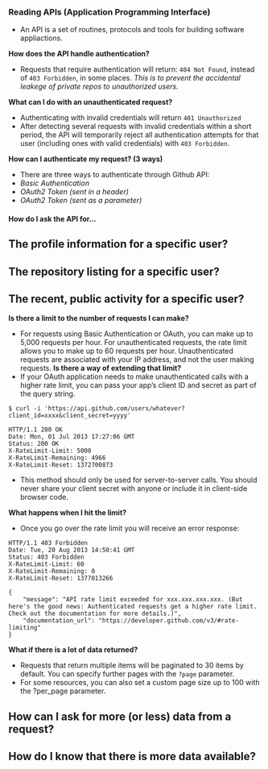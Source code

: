 ### Reading APIs (Application Programming Interface)

- An API is a set of routines, protocols and tools for building software appliactions. 

**How does the API handle authentication?**
  - Requests that require authentication will return: `404 Not Found`, instead of `403 Forbidden`, in some places. *This is to prevent the accidental leakege of private repos to unauthorized users.* 

**What can I do with an unauthenticated request?**
- Authenticating with invalid credentials will return `401 Unauthorized`
- After detecting several requests with invalid credentials within a short period, the API will temporarily reject all authentication attempts for that user (including ones with valid credentials) with `403 Forbidden`.

**How can I authenticate my request? (3 ways)**
- There are three ways to authenticate through Github API:
 - *Basic Authentication*
 - *OAuth2 Token (sent in a header)*
 - *OAuth2 Token (sent as a parameter)*

#### How do I ask the API for...

**The profile information for a specific user?**
 - 
**The repository listing for a specific user?**
- 
**The recent, public activity for a specific user?**
- 
**Is there a limit to the number of requests I can make?**
- For requests using Basic Authentication or OAuth, you can make up to 5,000 requests per hour. For unauthenticated requests, the rate limit allows you to make up to 60 requests per hour. Unauthenticated requests are associated with your IP address, and not the user making requests. 
**Is there a way of extending that limit?**
- If your OAuth application needs to make unauthenticated calls with a higher rate limit, you can pass your app’s client ID and secret as part of the query string.
```
$ curl -i 'https://api.github.com/users/whatever?client_id=xxxx&client_secret=yyyy'

HTTP/1.1 200 OK
Date: Mon, 01 Jul 2013 17:27:06 GMT
Status: 200 OK
X-RateLimit-Limit: 5000
X-RateLimit-Remaining: 4966
X-RateLimit-Reset: 1372700873
```
- This method should only be used for server-to-server calls. You should never share your client secret with anyone or include it in client-side browser code.

**What happens when I hit the limit?**
- Once you go over the rate limit you will receive an error response:
```
HTTP/1.1 403 Forbidden
Date: Tue, 20 Aug 2013 14:50:41 GMT
Status: 403 Forbidden
X-RateLimit-Limit: 60
X-RateLimit-Remaining: 0
X-RateLimit-Reset: 1377013266

{
    "message": "API rate limit exceeded for xxx.xxx.xxx.xxx. (But here's the good news: Authenticated requests get a higher rate limit. Check out the documentation for more details.)",
    "documentation_url": "https://developer.github.com/v3/#rate-limiting"
}
```
**What if there is a lot of data returned?**
- Requests that return multiple items will be paginated to 30 items by default. You can specify further pages with the `?page` parameter. 
- For some resources, you can also set a custom page size up to 100 with the ?per_page parameter. 

**How can I ask for more (or less) data from a request?**
- 
**How do I know that there is more data available?**
- 

